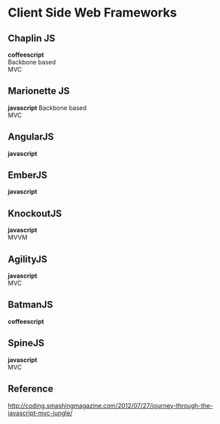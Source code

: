 Client Side Web Frameworks
==========================

Chaplin JS
----------
__coffeescript__  
Backbone based  
MVC  

Marionette JS
-------------
__javascript__
Backbone based  
MVC  

AngularJS
---------
__javascript__  

EmberJS
-------
__javascript__  

KnockoutJS
----------
__javascript__  
MVVM  

AgilityJS
---------
__javascript__  
MVC  

BatmanJS
---------
__coffeescript__

SpineJS
-------
__javascript__  
MVC  

Reference
---------
http://coding.smashingmagazine.com/2012/07/27/journey-through-the-javascript-mvc-jungle/